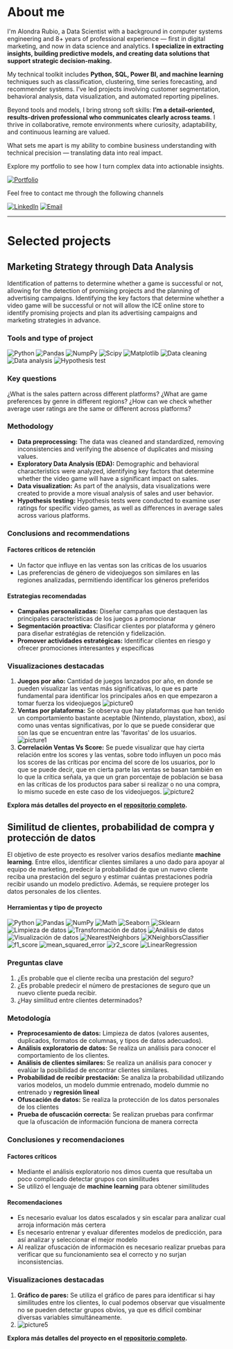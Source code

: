 # About me

I'm Alondra Rubio, a Data Scientist with a background in computer systems engineering and 8+ years of professional experience — first in digital marketing, and now in data science and analytics. **I specialize in extracting insights, building predictive models, and creating data solutions that support strategic decision-making.**

My technical toolkit includes **Python, SQL, Power BI, and machine learning** techniques such as classification, clustering, time series forecasting, and recommender systems. I’ve led projects involving customer segmentation, behavioral analysis, data visualization, and automated reporting pipelines.

Beyond tools and models, I bring strong soft skills: **I’m a detail-oriented, results-driven professional who communicates clearly across teams**. I thrive in collaborative, remote environments where curiosity, adaptability, and continuous learning are valued.

What sets me apart is my ability to combine business understanding with technical precision — translating data into real impact.

Explore my portfolio to see how I turn complex data into actionable insights.

[![Portfolio](https://img.shields.io/badge/portfolio-%23295F98.svg?style=for-the-badge&logo=linkedin&logoColor=white)](https://github.com/alorubio)

Feel free to contact me through the following channels

[![LinkedIn](https://img.shields.io/badge/linkedin-%23295F98.svg?style=for-the-badge&logo=linkedin&logoColor=white)](https://www.linkedin.com/in/alondra-rubio-ramirez)
[![Email](https://img.shields.io/badge/Email-295F98?style=for-the-badge&logo=microsoft-outlook&logoColor=white)](mailto:ar_lark@hotmail.com)

* * *

# Selected projects

## Marketing Strategy through Data Analysis 
Identification of patterns to determine whether a game is successful or not, allowing for the detection of promising projects and the planning of advertising campaigns. Identifying the key factors that determine whether a video game will be successful or not will allow the ICE online store to identify promising projects and plan its advertising campaigns and marketing strategies in advance.

### Tools and type of project
![Python](https://img.shields.io/badge/python-357ebd?style=for-the-badge&logo=python&logoColor=white)
![Pandas](https://img.shields.io/badge/pandas-%23357ebd.svg?style=for-the-badge&logo=pandas&logoColor=white)
![NumpPy](https://img.shields.io/badge/numpy-295F98?style=for-the-badge)
![Scipy](https://img.shields.io/badge/Scipy-357ebd?style=for-the-badge)
![Matplotlib](https://img.shields.io/badge/Matplotlib-357ebd?style=for-the-badge)
![Data cleaning](https://img.shields.io/badge/Data_cleaning-295F98?style=for-the-badge)
![Data analysis](https://img.shields.io/badge/Data_analysis-295F98?style=for-the-badge)
![Hypothesis test](https://img.shields.io/badge/hypothesis_test-295F98?style=for-the-badge)

### Key questions
¿What is the sales pattern across different platforms?
¿What are game preferences by genre in different regions?
¿How can we check whether average user ratings are the same or different across platforms?


### Methodology
- **Data preprocessing:** The data was cleaned and standardized, removing inconsistencies and verifying the absence of duplicates and missing values.
- **Exploratory Data Analysis (EDA):** Demographic and behavioral characteristics were analyzed, identifying key factors that determine whether the video game will have a significant impact on sales.
- **Data visualization:** As part of the analysis, data visualizations were created to provide a more visual analysis of sales and user behavior.
- **Hypothesis testing:** Hypothesis tests were conducted to examine user ratings for specific video games, as well as differences in average sales across various platforms.

### Conclusions and recommendations

#### Factores críticos de retención
- Un factor que influye en las ventas son las críticas de los usuarios
- Las preferencias de género de videojuegos son similares en las regiones analizadas, permitiendo identificar los géneros preferidos

#### Estrategias recomendadas
- **Campañas personalizadas:** Diseñar campañas que destaquen las principales características de los juegos a promocionar
- **Segmentación proactiva:** Clasificar clientes por plataforma y género para diseñar estratégias de retención y fidelización.
- **Promover actividades estratégicas:** Identificar clientes en riesgo y ofrecer promociones interesantes y específicas

### Visualizaciones destacadas
1. **Juegos por año:** Cantidad de juegos lanzados por año, en donde se pueden visualizar las ventas más significativas, lo que es parte fundamental para identificar los principales años en que empezaron a tomar fuerza los videojuegos
![picture0](images/Picture0.png)
2. **Ventas por plataforma:** Se observa que hay plataformas que han tenido un comportamiento bastante aceptable (Nintendo, playstation, xbox), así como unas ventas significativas, por lo que se puede considerar que son las que se encuentran entre las 'favoritas' de los usuarios.
![picture1](images/Picture1.png)
3. **Correlación Ventas Vs Score:** Se puede visualizar que hay cierta relación entre los scores y las ventas, sobre todo influyen un poco más los scores de las críticas por encima del score de los usuarios, por lo que se puede decir, que en cierta parte las ventas se basan también en lo que la crítica señala, ya que un gran porcentaje de población se basa en las críticas de los productos para saber si realizar o no una compra, lo mismo sucede en este caso de los videojuegos.
![picture2](images/Picture2.png)

**Explora más detalles del proyecto en el [repositorio completo](https://github.com/alorubio/Proyecto_Ice_videojuegos_online).**

## Similitud de clientes, probabilidad de compra y protección de datos
El objetivo de este proyecto es resolver varios desafíos mediante **machine learning**. Entre ellos, identificar clientes similares a uno dado para apoyar al equipo de marketing, predecir la probabilidad de que un nuevo cliente reciba una prestación del seguro y estimar cuántas prestaciones podría recibir usando un modelo predictivo. Además, se requiere proteger los datos personales de los clientes.

#### Herramientas y tipo de proyecto
![Python](https://img.shields.io/badge/python-357ebd?style=for-the-badge&logo=python&logoColor=white)
![Pandas](https://img.shields.io/badge/pandas-%23357ebd.svg?style=for-the-badge&logo=pandas&logoColor=white)
![NumPy](https://img.shields.io/badge/NumPy-%23357ebd.svg?style=for-the-badge&logo=scipy&logoColor=white)
![Math](https://img.shields.io/badge/Matplotlib-%23357ebd.svg?style=for-the-badge&logo=Matplotlib&logoColor=black)
![Seaborn](https://img.shields.io/badge/Seaborn-357ebd?style=for-the-badge)
![Sklearn](https://img.shields.io/badge/Sklearn-357ebd?style=for-the-badge)
![Limpieza de datos](https://img.shields.io/badge/Limpieza_de_datos-295F98?style=for-the-badge)
![Transformación de datos](https://img.shields.io/badge/Transformación_de_datos-295F98?style=for-the-badge)
![Análisis de datos](https://img.shields.io/badge/Análisis_de_datos-295F98?style=for-the-badge)
![Visualización de datos](https://img.shields.io/badge/Visualización_de_datos-295F98?style=for-the-badge)
![NearestNeighbors](https://img.shields.io/badge/NearestNeighbors-295F98?style=for-the-badge)
![KNeighborsClassifier](https://img.shields.io/badge/KNeighborsClassifier-295F98?style=for-the-badge)
![f1_score](https://img.shields.io/badge/f1_score-295F98?style=for-the-badge)
![mean_squared_error](https://img.shields.io/badge/mean_squared_error-295F98?style=for-the-badge)
![r2_score](https://img.shields.io/badge/r2_score-295F98?style=for-the-badge)
![LinearRegression](https://img.shields.io/badge/LinearRegression-295F98?style=for-the-badge)

### Preguntas clave
1. ¿Es probable que el cliente reciba una prestación del seguro?
2. ¿Es probable predecir el número de prestaciones de seguro que un nuevo cliente pueda recibir.
3. ¿Hay similitud entre clientes determinados?

### Metodología
- **Preprocesamiento de datos:** Limpieza de datos (valores ausentes, duplicados, formatos de columnas, y tipos de datos adecuados).
- **Análisis exploratorio de datos:** Se realiza un análisis para conocer el comportamiento de los clientes.
- **Análisis de clientes similares:** Se realiza un análisis para conocer y evalúar la posibilidad de encontrar clientes similares.
- **Probabilidad de recibir prestación:** Se analiza la probabilidad utilizando varios modelos, un modelo dummie entrenado, modelo dummie no entrenado y **regresión lineal**
- **Ofuscación de datos:** Se realiza la protección de los datos personales de los clientes
- **Prueba de ofuscación correcta:** Se realizan pruebas para confirmar que la ofuscación de información funciona de manera correcta

### Conclusiones y recomendaciones

#### Factores críticos
- Mediante el análisis exploratorio nos dimos cuenta que resultaba un poco complicado detectar grupos con similitudes
- Se utilizó el lenguaje de **machine learning** para obtener similitudes

#### Recomendaciones
- Es necesario evaluar los datos escalados y sin escalar para analizar cual arroja información más certera
- Es necesario entrenar y evaluar diferentes modelos de predicción, para así analizar y seleccionar el mejor modelo
- Al realizar ofuscación de información es necesario realizar pruebas para verificar que su funcionamiento sea el correcto y no surjan inconsistencias.

### Visualizaciones destacadas
1. **Gráfico de pares:** Se utiliza el gráfico de pares para identificar si hay similitudes entre los clientes, lo cual podemos observar que visualmente no se pueden detectar grupos obvios, ya que es difícil combinar diversas variables simultáneamente.
2. ![picture5](images/picture5.png)

**Explora más detalles del proyecto en el [repositorio completo](https://github.com/alorubio/Proyecto_Sure_Tomorrow_seguros).**
